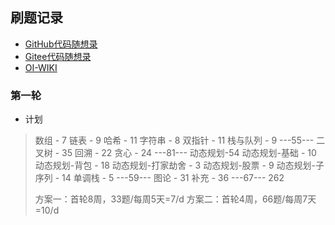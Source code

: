 ## 刷题记录

- [GitHub代码随想录](https://github.com/youngyangyang04/leetcode-master)
- [Gitee代码随想录](https://gitee.com/programmercarl/leetcode-master)
- [OI-WIKI](https://oi-wiki.org/)


### 第一轮

- 计划

<blockquote>

数组 - 7
链表 - 9
哈希 - 11
字符串 - 8
双指针 - 11
栈与队列 - 9
---55---
二叉树 - 35
回溯 - 22
贪心 - 24
---81---
动态规划-54
    动态规划-基础 - 10
    动态规划-背包 - 18
    动态规划-打家劫舍 - 3
    动态规划-股票 - 9
    动态规划-子序列 - 14
单调栈 - 5
---59---
图论 - 31
补充 - 36
---67---
262

方案一：首轮8周，33题/每周5天=7/d
方案二：首轮4周，66题/每周7天=10/d

</blockquote>

